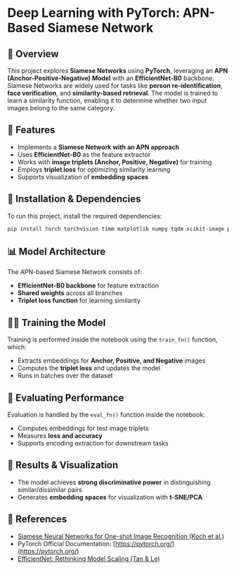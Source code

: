 # Deep Learning with PyTorch: APN-Based Siamese Network

## 📌 Overview
This project explores **Siamese Networks** using **PyTorch**, leveraging an **APN (Anchor-Positive-Negative) Model** with an **EfficientNet-B0** backbone. Siamese Networks are widely used for tasks like **person re-identification**, **face verification**, and **similarity-based retrieval**. The model is trained to learn a similarity function, enabling it to determine whether two input images belong to the same category.

## 🚀 Features
- Implements a **Siamese Network with an APN approach**
- Uses **EfficientNet-B0** as the feature extractor
- Works with **image triplets (Anchor, Positive, Negative)** for training
- Employs **triplet loss** for optimizing similarity learning
- Supports visualization of **embedding spaces**

## 🔧 Installation & Dependencies
To run this project, install the required dependencies:
```bash
pip install torch torchvision timm matplotlib numpy tqdm scikit-image pandas
```

## 📊 Model Architecture
The APN-based Siamese Network consists of:
- **EfficientNet-B0 backbone** for feature extraction
- **Shared weights** across all branches
- **Triplet loss function** for learning similarity

## 🏋️‍♂️ Training the Model
Training is performed inside the notebook using the `train_fn()` function, which:
- Extracts embeddings for **Anchor, Positive, and Negative** images
- Computes the **triplet loss** and updates the model
- Runs in batches over the dataset

## 🧪 Evaluating Performance
Evaluation is handled by the `eval_fn()` function inside the notebook:
- Computes embeddings for test image triplets
- Measures **loss and accuracy**
- Supports encoding extraction for downstream tasks

## 🎯 Results & Visualization
- The model achieves **strong discriminative power** in distinguishing similar/dissimilar pairs
- Generates **embedding spaces** for visualization with **t-SNE/PCA**

## 📖 References
- [Siamese Neural Networks for One-shot Image Recognition (Koch et al.)](https://www.cs.cmu.edu/~rsalakhu/papers/oneshot1.pdf)
- PyTorch Official Documentation: [https://pytorch.org/](https://pytorch.org/)
- [EfficientNet: Rethinking Model Scaling (Tan & Le)](https://arxiv.org/abs/1905.11946)
